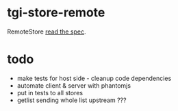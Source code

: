 # tgi-store-remote

RemoteStore [read the spec](spec/README.md).

# todo
- make tests for host side - cleanup code dependencies
- automate client & server with phantomjs
- put in tests to all stores
- getlist sending whole list upstream ???